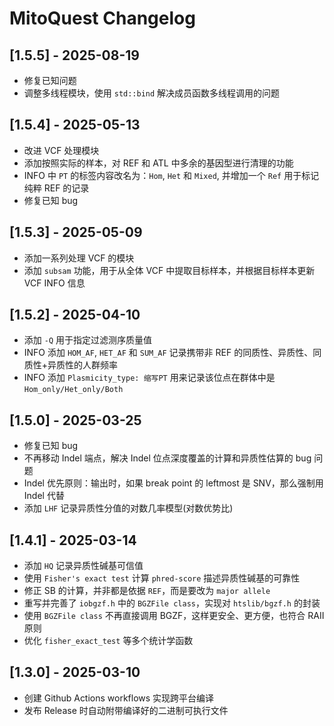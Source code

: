 # MitoQuest Changelog

## [1.5.5] - 2025-08-19

- 修复已知问题
- 调整多线程模块，使用 `std::bind` 解决成员函数多线程调用的问题

## [1.5.4] - 2025-05-13

- 改进 VCF 处理模块
- 添加按照实际的样本，对 REF 和 ATL 中多余的基因型进行清理的功能
- INFO 中 `PT` 的标签内容改名为：`Hom`, `Het` 和 `Mixed`, 并增加一个 `Ref` 用于标记纯粹 REF 的记录
- 修复已知 bug

## [1.5.3] - 2025-05-09

- 添加一系列处理 VCF 的模块
- 添加 `subsam` 功能，用于从全体 VCF 中提取目标样本，并根据目标样本更新 VCF INFO 信息

## [1.5.2] - 2025-04-10

- 添加 `-Q` 用于指定过滤测序质量值
- INFO 添加 `HOM_AF`, `HET_AF` 和 `SUM_AF` 记录携带非 REF 的同质性、异质性、同质性+异质性的人群频率
- INFO 添加 `Plasmicity_type: 缩写PT` 用来记录该位点在群体中是 `Hom_only/Het_only/Both`

## [1.5.0] - 2025-03-25

- 修复已知 bug
- 不再移动 Indel 端点，解决 Indel 位点深度覆盖的计算和异质性估算的 bug 问题
- Indel 优先原则：输出时，如果 break point 的 leftmost 是 SNV，那么强制用 Indel 代替
- 添加 `LHF` 记录异质性分值的对数几率模型(对数优势比)

## [1.4.1] - 2025-03-14

- 添加 `HQ` 记录异质性碱基可信值
- 使用 `Fisher's exact test` 计算 `phred-score` 描述异质性碱基的可靠性
- 修正 SB 的计算，并非都是依据 `REF`，而是要改为 `major allele`
- 重写并完善了 `iobgzf.h` 中的 `BGZFile class`，实现对 `htslib/bgzf.h` 的封装
- 使用 `BGZFile class` 不再直接调用 BGZF，这样更安全、更方便，也符合 RAII 原则
- 优化 `fisher_exact_test` 等多个统计学函数

## [1.3.0] - 2025-03-10

- 创建 Github Actions workflows 实现跨平台编译
- 发布 Release 时自动附带编译好的二进制可执行文件
